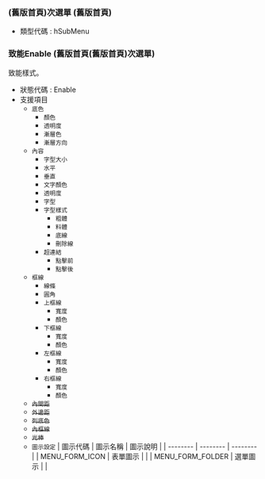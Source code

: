 ### <div id="hsubmenu">(舊版首頁)次選單 <path>(舊版首頁)</path></div>
* 類型代碼 : hSubMenu

### <div id="hsubmenu_enable">致能Enable <path>(舊版首頁\(舊版首頁)次選單)</path></div>
致能樣式。

* 狀態代碼 : Enable
* 支援項目
	* `底色`
		* `顏色`
		* `透明度`
		* `漸層色`
		* `漸層方向`
	* `內容`
		* `字型大小`
		* `水平`
		* `垂直`
		* `文字顏色`
		* `透明度`
		* `字型`
		* `字型樣式`
			* `粗體`
			* `料體`
			* `底線`
			* `刪除線`
		* `超連結`
			* `點擊前`
			* `點擊後`
	* `框線`
		* `線條`
		* `圓角`
		* `上框線`
			* `寬度`
			* `顏色`
		* `下框線`
			* `寬度`
			* `顏色`
		* `左框線`
			* `寬度`
			* `顏色`
		* `右框線`
			* `寬度`
			* `顏色`
	* ~~`內間距`~~
	* ~~`外邊距`~~
	* ~~`列底色`~~
	* ~~`內框線`~~
	* ~~`光棒`~~
	* `圖示設定`
	| 圖示代碼 | 圖示名稱 | 圖示說明 |
	| -------- | -------- | -------- |
	| MENU_FORM_ICON | 表單圖示 |  |
	| MENU_FORM_FOLDER | 選單圖示 |  |

